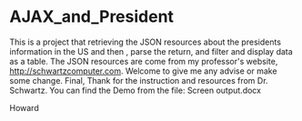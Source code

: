 # AJAX_and_President

This is a project that retrieving the JSON resources about the presidents information in the US and then , parse the return, 
and filter and display data as a table. 
The JSON resources are come from my professor's website, http://schwartzcomputer.com. Welcome to give me any advise or make some change. 
Final, Thank for the instruction and resources from Dr. Schwartz.
You can find the Demo from the file: Screen output.docx

Howard
